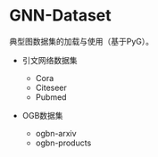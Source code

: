 # GNN-Dataset
典型图数据集的加载与使用（基于PyG）。

+ 引文网络数据集
  + Cora
  + Citeseer
  + Pubmed

+ OGB数据集
  + ogbn-arxiv
  + ogbn-products

